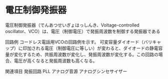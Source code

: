 # 電圧制御発振器

電圧制御発振器（でんあつせいぎょはっしんき、Voltage-controlled oscillator、VCO）は、電圧（制御電圧）で発振周波数を制御する発振器である

回路例
コードレス電話用VCOの回路例を示す。
可変容量ダイオード（バリキャップ）に印加される電圧（制御電圧に等しい）が変わると、ダイオードの静電容量が変化するため、共振周波数が変化し、発振周波数が変化する。この回路の場合、電圧が高くなると発振周波数も高くなる。

関連項目
発振回路
PLL
アナログ音源
アナログシンセサイザー